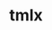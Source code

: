 ---
layout: page
title: tmlx
description: the turing machine language x-bit
img: assets/img/TMLX0_Logo.png
redirect: https://nineteendo.github.io/tmlx
importance: 1
category: fun
---